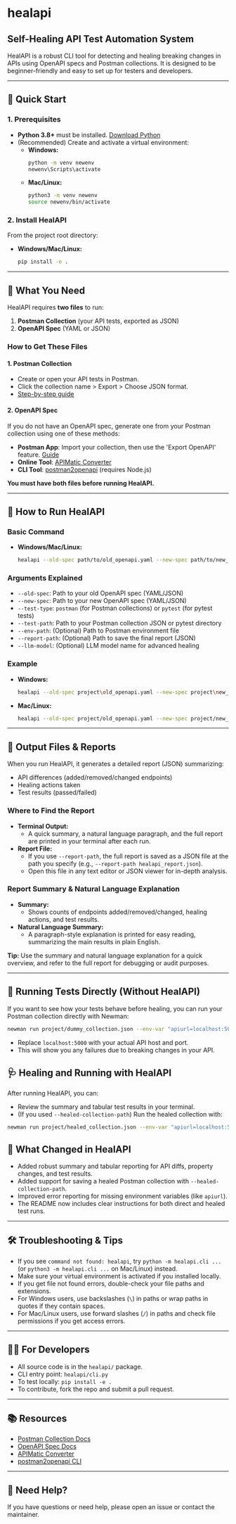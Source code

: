 # healapi

## Self-Healing API Test Automation System

HealAPI is a robust CLI tool for detecting and healing breaking changes in APIs using OpenAPI specs and Postman collections. It is designed to be beginner-friendly and easy to set up for testers and developers.

---

## 🚀 Quick Start

### 1. Prerequisites
- **Python 3.8+** must be installed. [Download Python](https://www.python.org/downloads/)
- (Recommended) Create and activate a virtual environment:
  - **Windows:**
    ```sh
    python -m venv newenv
    newenv\Scripts\activate
    ```
  - **Mac/Linux:**
    ```sh
    python3 -m venv newenv
    source newenv/bin/activate
    ```

### 2. Install HealAPI
From the project root directory:
- **Windows/Mac/Linux:**
  ```sh
  pip install -e .
  ```

---

## 📝 What You Need

HealAPI requires **two files** to run:
1. **Postman Collection** (your API tests, exported as JSON)
2. **OpenAPI Spec** (YAML or JSON)

### How to Get These Files

#### 1. Postman Collection
- Create or open your API tests in Postman.
- Click the collection name > Export > Choose JSON format.
- [Step-by-step guide](https://learning.postman.com/docs/getting-started/creating-the-first-collection/)

#### 2. OpenAPI Spec
If you do not have an OpenAPI spec, generate one from your Postman collection using one of these methods:
- **Postman App**: Import your collection, then use the 'Export OpenAPI' feature. [Guide](https://learning.postman.com/docs/integrations/available-integrations/working-with-openAPI/)
- **Online Tool**: [APIMatic Converter](https://www.apimatic.io/postman-to-openapi-converter)
- **CLI Tool**: [postman2openapi](https://github.com/joolfe/postman-to-openapi) (requires Node.js)

**You must have both files before running HealAPI.**

---

## 🏃 How to Run HealAPI

### Basic Command
- **Windows/Mac/Linux:**
  ```sh
  healapi --old-spec path/to/old_openapi.yaml --new-spec path/to/new_openapi.yaml --test-type postman --test-path path/to/collection.json --report-path path/to/report.json
  ```

### Arguments Explained
- `--old-spec`: Path to your old OpenAPI spec (YAML/JSON)
- `--new-spec`: Path to your new OpenAPI spec (YAML/JSON)
- `--test-type`: `postman` (for Postman collections) or `pytest` (for pytest tests)
- `--test-path`: Path to your Postman collection JSON or pytest directory
- `--env-path`: (Optional) Path to Postman environment file
- `--report-path`: (Optional) Path to save the final report (JSON)
- `--llm-model`: (Optional) LLM model name for advanced healing

### Example
- **Windows:**
  ```sh
  healapi --old-spec project\old_openapi.yaml --new-spec project\new_openapi.yaml --test-type postman --test-path project\dummy_collection.json --env-path project\dummy_env.json --report-path healapi_report.json
  ```
- **Mac/Linux:**
  ```sh
  healapi --old-spec project/old_openapi.yaml --new-spec project/new_openapi.yaml --test-type postman --test-path project/dummy_collection.json --env-path project/dummy_env.json --report-path healapi_report.json
  ```

---

## 📄 Output Files & Reports

When you run HealAPI, it generates a detailed report (JSON) summarizing:
- API differences (added/removed/changed endpoints)
- Healing actions taken
- Test results (passed/failed)

### Where to Find the Report
- **Terminal Output:**
  - A quick summary, a natural language paragraph, and the full report are printed in your terminal after each run.
- **Report File:**
  - If you use `--report-path`, the full report is saved as a JSON file at the path you specify (e.g., `--report-path healapi_report.json`).
  - Open this file in any text editor or JSON viewer for in-depth analysis.

### Report Summary & Natural Language Explanation
- **Summary:**
  - Shows counts of endpoints added/removed/changed, healing actions, and test results.
- **Natural Language Summary:**
  - A paragraph-style explanation is printed for easy reading, summarizing the main results in plain English.

**Tip:** Use the summary and natural language explanation for a quick overview, and refer to the full report for debugging or audit purposes.

---

## 🧪 Running Tests Directly (Without HealAPI)

If you want to see how your tests behave before healing, you can run your Postman collection directly with Newman:

```sh
newman run project/dummy_collection.json --env-var "apiurl=localhost:5000" --reporters cli
```

- Replace `localhost:5000` with your actual API host and port.
- This will show you any failures due to breaking changes in your API.

## 🩺 Healing and Running with HealAPI

After running HealAPI, you can:
- Review the summary and tabular test results in your terminal.
- (If you used `--healed-collection-path`) Run the healed collection with:

```sh
newman run project/healed_collection.json --env-var "apiurl=localhost:5000" --reporters cli
```

## 🔄 What Changed in HealAPI
- Added robust summary and tabular reporting for API diffs, property changes, and test results.
- Added support for saving a healed Postman collection with `--healed-collection-path`.
- Improved error reporting for missing environment variables (like `apiurl`).
- The README now includes clear instructions for both direct and healed test runs.

---

## 🛠️ Troubleshooting & Tips
- If you see `command not found: healapi`, try `python -m healapi.cli ...` (or `python3 -m healapi.cli ...` on Mac/Linux) instead.
- Make sure your virtual environment is activated if you installed locally.
- If you get file not found errors, double-check your file paths and extensions.
- For Windows users, use backslashes (`\`) in paths or wrap paths in quotes if they contain spaces.
- For Mac/Linux users, use forward slashes (`/`) in paths and check file permissions if you get access errors.

---

## 👩‍💻 For Developers
- All source code is in the `healapi/` package.
- CLI entry point: `healapi/cli.py`
- To test locally: `pip install -e .`
- To contribute, fork the repo and submit a pull request.

---

## 📚 Resources
- [Postman Collection Docs](https://learning.postman.com/docs/getting-started/creating-the-first-collection/)
- [OpenAPI Spec Docs](https://swagger.io/specification/)
- [APIMatic Converter](https://www.apimatic.io/postman-to-openapi-converter)
- [postman2openapi CLI](https://github.com/joolfe/postman-to-openapi)

---

## 💬 Need Help?
If you have questions or need help, please open an issue or contact the maintainer.